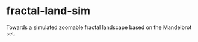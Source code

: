 fractal-land-sim
================

Towards a simulated zoomable fractal landscape based on the Mandelbrot set.
